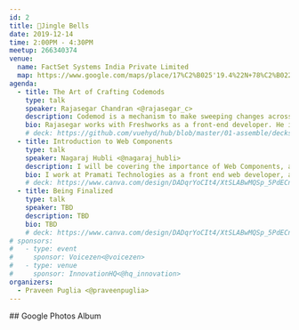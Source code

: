 ```yaml
---
id: 2
title: 🌲Jingle Bells
date: 2019-12-14
time: 2:00PM - 4:30PM
meetup: 266340374
venue:
  name: FactSet Systems India Private Limited
  map: https://www.google.com/maps/place/17%C2%B025'19.4%22N+78%C2%B022'28.5%22E/@17.422064,78.37459,17z/data=!3m1!4b1!4m5!3m4!1s0x0:0x0!8m2!3d17.422064!4d78.37459
agenda:
  - title: The Art of Crafting Codemods
    type: talk
    speaker: Rajasegar Chandran <@rajasegar_c>
    description: Codemod is a mechanism to make sweeping changes across your code with ease and effectiveness, assisting in large-scale migrations of the code-base. This can be performed through automated tools such as jscodeshift.
    bio: Rajasegar works with Freshworks as a front-end developer. He is passionate about open-source software and currently writes codemods for the Ember community.
    # deck: https://github.com/vuehyd/hub/blob/master/01-assemble/decks/assemble-talk-1.pdf
  - title: Introduction to Web Components
    type: talk
    speaker: Nagaraj Hubli <@nagaraj_hubli>
    description: I will be covering the importance of Web Components, and how they are natural evolution of the Web, along with a brief case study of how it helped bootstrap applications in a large enterprise.
    bio: I work at Pramati Technologies as a front end web developer, and spends all my free time studying about Bitcoin.
    # deck: https://www.canva.com/design/DADqrYoCIt4/XtSLABwMQSp_5PdECnZwZQ/view
  - title: Being Finalized
    type: talk
    speaker: TBD
    description: TBD
    bio: TBD
    # deck: https://www.canva.com/design/DADqrYoCIt4/XtSLABwMQSp_5PdECnZwZQ/view
# sponsors:
#   - type: event
#     sponsor: Voicezen<@voicezen>
#   - type: venue
#     sponsor: InnovationHQ<@hq_innovation>
organizers:
  - Praveen Puglia <@praveenpuglia>
---
```


<EventPage />
## Google Photos Album 
<!-- [https://photos.app.goo.gl/BU6QXzECrQBTG2dB9](https://photos.app.goo.gl/BU6QXzECrQBTG2dB9) -->
